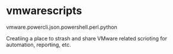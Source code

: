 # vmwarescripts
vmware.powercli.json.powershell.perl.python

Creatiing a place to strash and share VMware related scrioting for automation, reporting, etc.
